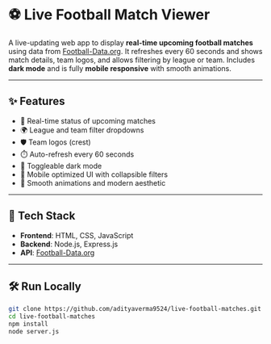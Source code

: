 # ⚽ Live Football Match Viewer

A live-updating web app to display **real-time upcoming football matches** using data from [Football-Data.org](https://www.football-data.org/). It refreshes every 60 seconds and shows match details, team logos, and allows filtering by league or team. Includes **dark mode** and is fully **mobile responsive** with smooth animations.

---

## ✨ Features

- 🔴 Real-time status of upcoming matches
- 🌍 League and team filter dropdowns
- 🛡️ Team logos (crest)
- ⏱️ Auto-refresh every 60 seconds
- 🌙 Toggleable dark mode
- 📱 Mobile optimized UI with collapsible filters
- 🎨 Smooth animations and modern aesthetic

---

## 🧰 Tech Stack

- **Frontend**: HTML, CSS, JavaScript  
- **Backend**: Node.js, Express.js  
- **API**: [Football-Data.org](https://www.football-data.org/)

---
## 🛠️ Run Locally

```bash
git clone https://github.com/adityaverma9524/live-football-matches.git
cd live-football-matches
npm install
node server.js